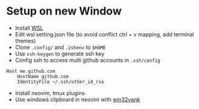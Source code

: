 # Setup on new Window

- Install [WSL](https://docs.microsoft.com/en-us/windows/wsl/install)
- Edit wsl setting.json file (to avoid conflict ctrl + v mapping, add terminal themes)
- Clone `.config/` and `.zshenv` to `$HOME`
- Use `ssh-keygen` to generate ssh key
- Config ssh to access multi github accounts in `.ssh/config`
```
Host me.github.com
    HostName github.com
    IdentityFile ~/.ssh/other_id_rsa
```
- Install neovim, tmux plugins
- Use windows clipboard in neovim with [win32yank](https://github.com/neovim/neovim/wiki/FAQ#how-to-use-the-windows-clipboard-from-wsl)
